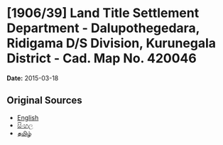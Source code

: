 # [1906/39] Land Title Settlement Department - Dalupothegedara, Ridigama D/S Division, Kurunegala District - Cad. Map No. 420046

**Date:** 2015-03-18

## Original Sources

- [English](https://documents.gov.lk/view/extra-gazettes/2015/3/1906-39_E.pdf)
- [සිංහල](https://documents.gov.lk/view/extra-gazettes/2015/3/1906-39_S.pdf)
- [தமிழ்](https://documents.gov.lk/view/extra-gazettes/2015/3/1906-39_T.pdf)
